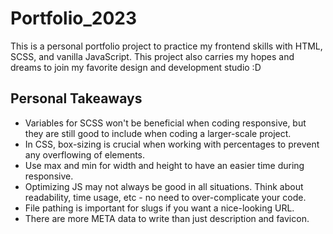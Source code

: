 # Portfolio_2023

This is a personal portfolio project to practice my frontend skills with HTML, SCSS, and vanilla JavaScript.
This project also carries my hopes and dreams to join my favorite design and development studio :D

## Personal Takeaways
- Variables for SCSS won't be beneficial when coding responsive, but they are still good to include when coding a larger-scale project.
- In CSS, box-sizing is crucial when working with percentages to prevent any overflowing of elements.
- Use max and min for width and height to have an easier time during responsive.
- Optimizing JS may not always be good in all situations. Think about readability, time usage, etc - no need to over-complicate your code.
- File pathing is important for slugs if you want a nice-looking URL.
- There are more META data to write than just description and favicon.

